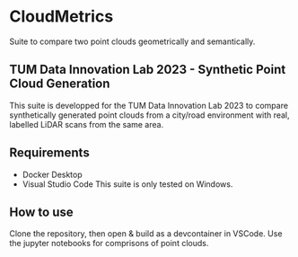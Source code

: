 # CloudMetrics
Suite to compare two point clouds geometrically and semantically.

## TUM Data Innovation Lab 2023 - Synthetic Point Cloud Generation
This suite is developped for the TUM Data Innovation Lab 2023 to compare synthetically generated point clouds from a city/road environment with real, labelled LiDAR scans from the same area.

## Requirements
- Docker Desktop
- Visual Studio Code
This suite is only tested on Windows.

## How to use
Clone the repository, then open & build as a devcontainer in VSCode. Use the jupyter notebooks for comprisons of point clouds.